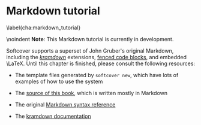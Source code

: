 # Markdown tutorial
\label{cha:markdown_tutorial}

\noindent **Note**: This Markdown tutorial is currently in development.

Softcover supports a superset of John Gruber's original Markdown, including the [*kramdown*](http://kramdown.gettalong.org/) extensions, [fenced code blocks](https://help.github.com/articles/github-flavored-markdown#fenced-code-blocks), and embedded \LaTeX. Until this chapter is finished, please consult the following resources:

* The template files generated by `softcover new`, which have lots of examples of how to use the system

* The [source of this book](https://github.com/softcover/softcover_book), which is written mostly in Markdown

* The original [Markdown syntax reference](daringfireball.net/projects/markdown/syntax)

* The [kramdown documentation](http://kramdown.gettalong.org/syntax.html)

